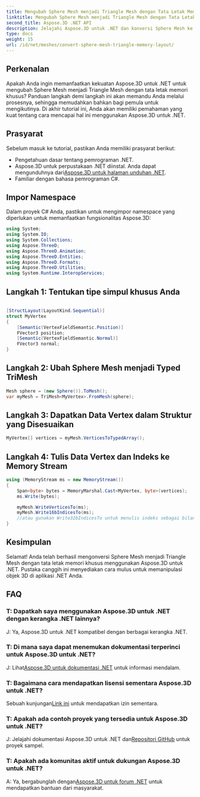 ```yaml
---
title: Mengubah Sphere Mesh menjadi Triangle Mesh dengan Tata Letak Memori Khusus
linktitle: Mengubah Sphere Mesh menjadi Triangle Mesh dengan Tata Letak Memori Khusus
second_title: Aspose.3D .NET API
description: Jelajahi Aspose.3D untuk .NET dan konversi Sphere Mesh ke Triangle Mesh dengan mudah dengan tata letak memori khusus. Ikuti panduan langkah demi langkah kami untuk integrasi yang lancar.
type: docs
weight: 15
url: /id/net/meshes/convert-sphere-mesh-triangle-memory-layout/
---
```

## Perkenalan
Apakah Anda ingin memanfaatkan kekuatan Aspose.3D untuk .NET untuk mengubah Sphere Mesh menjadi Triangle Mesh dengan tata letak memori khusus? Panduan langkah demi langkah ini akan memandu Anda melalui prosesnya, sehingga memudahkan bahkan bagi pemula untuk mengikutinya. Di akhir tutorial ini, Anda akan memiliki pemahaman yang kuat tentang cara mencapai hal ini menggunakan Aspose.3D untuk .NET.
## Prasyarat
Sebelum masuk ke tutorial, pastikan Anda memiliki prasyarat berikut:
- Pengetahuan dasar tentang pemrograman .NET.
-  Aspose.3D untuk perpustakaan .NET diinstal. Anda dapat mengunduhnya dari[Aspose.3D untuk halaman unduhan .NET](https://releases.aspose.com/3d/net/).
- Familiar dengan bahasa pemrograman C#.
## Impor Namespace
Dalam proyek C# Anda, pastikan untuk mengimpor namespace yang diperlukan untuk memanfaatkan fungsionalitas Aspose.3D:
```csharp
using System;
using System.IO;
using System.Collections;
using Aspose.ThreeD;
using Aspose.ThreeD.Animation;
using Aspose.ThreeD.Entities;
using Aspose.ThreeD.Formats;
using Aspose.ThreeD.Utilities;
using System.Runtime.InteropServices;
```
## Langkah 1: Tentukan tipe simpul khusus Anda
```csharp

[StructLayout(LayoutKind.Sequential)]
struct MyVertex
{
    [Semantic(VertexFieldSemantic.Position)]
    FVector3 position;
    [Semantic(VertexFieldSemantic.Normal)]
    FVector3 normal;
}
```

## Langkah 2: Ubah Sphere Mesh menjadi Typed TriMesh
```csharp
Mesh sphere = (new Sphere()).ToMesh();
var myMesh = TriMesh<MyVertex>.FromMesh(sphere);
```
## Langkah 3: Dapatkan Data Vertex dalam Struktur yang Disesuaikan
```csharp
MyVertex[] vertices = myMesh.VerticesToTypedArray();
```
## Langkah 4: Tulis Data Vertex dan Indeks ke Memory Stream
```csharp
using (MemoryStream ms = new MemoryStream())
{
    Span<byte> bytes = MemoryMarshal.Cast<MyVertex, byte>(vertices);
    ms.Write(bytes);

    myMesh.WriteVerticesTo(ms);
    myMesh.Write16bIndicesTo(ms);
    //atau gunakan Write32bIndicesTo untuk menulis indeks sebagai bilangan bulat 32bit.
}
```
## Kesimpulan
Selamat! Anda telah berhasil mengonversi Sphere Mesh menjadi Triangle Mesh dengan tata letak memori khusus menggunakan Aspose.3D untuk .NET. Pustaka canggih ini menyediakan cara mulus untuk memanipulasi objek 3D di aplikasi .NET Anda.
## FAQ
### T: Dapatkah saya menggunakan Aspose.3D untuk .NET dengan kerangka .NET lainnya?
J: Ya, Aspose.3D untuk .NET kompatibel dengan berbagai kerangka .NET.
### T: Di mana saya dapat menemukan dokumentasi terperinci untuk Aspose.3D untuk .NET?
 J: Lihat[Aspose.3D untuk dokumentasi .NET](https://reference.aspose.com/3d/net/) untuk informasi mendalam.
### T: Bagaimana cara mendapatkan lisensi sementara Aspose.3D untuk .NET?
 Sebuah kunjungan[Link ini](https://purchase.aspose.com/temporary-license/) untuk mendapatkan izin sementara.
### T: Apakah ada contoh proyek yang tersedia untuk Aspose.3D untuk .NET?
 J: Jelajahi dokumentasi Aspose.3D untuk .NET dan[Repositori GitHub](https://github.com/aspose-3d/Aspose.3D-for-.NET) untuk proyek sampel.
### T: Apakah ada komunitas aktif untuk dukungan Aspose.3D untuk .NET?
 A: Ya, bergabunglah dengan[Aspose.3D untuk forum .NET](https://forum.aspose.com/c/3d/18) untuk mendapatkan bantuan dari masyarakat.